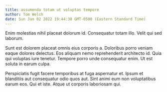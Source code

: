 ```yaml
---
title: assumenda totam ut voluptas tempore
author: Tom Welch
date: Sun Jan 02 2022 19:44:30 GMT-0500 (Eastern Standard Time)
---
```

Enim molestias nihil placeat dolorum id. Consequatur totam illo. Velit qui sed laborum.

 Sunt est dolorem placeat omnis eius corporis a. Doloribus porro veniam eaque dolores delectus. Eos aliquam nemo reprehenderit architecto id. Quia qui voluptas iure tenetur. Tempore porro unde consequatur enim. Ut est soluta in earum culpa.

 Perspiciatis fugit facere temporibus at fuga aspernatur et. Ipsum et blanditiis aut consequatur odio quos aut. Sint animi eum non voluptatibus earum eos. Qui et iste. Atque ut corporis laboriosam qui.